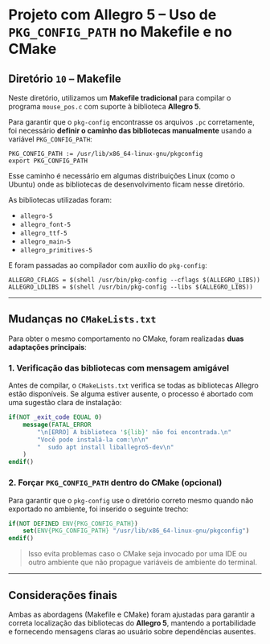 
# Projeto com Allegro 5 – Uso de `PKG_CONFIG_PATH` no Makefile e no CMake

## Diretório `10` – Makefile

Neste diretório, utilizamos um **Makefile tradicional** para
compilar o programa `mouse_pos.c` com suporte à biblioteca
**Allegro 5**.

Para garantir que o `pkg-config` encontrasse os arquivos
`.pc` corretamente, foi necessário **definir o caminho das
bibliotecas manualmente** usando a variável `PKG_CONFIG_PATH`:

```make
PKG_CONFIG_PATH := /usr/lib/x86_64-linux-gnu/pkgconfig
export PKG_CONFIG_PATH
```

Esse caminho é necessário em algumas distribuições Linux
(como o Ubuntu) onde as bibliotecas de desenvolvimento ficam
nesse diretório.

As bibliotecas utilizadas foram:

- `allegro-5`
- `allegro_font-5`
- `allegro_ttf-5`
- `allegro_main-5`
- `allegro_primitives-5`

E foram passadas ao compilador com auxílio do `pkg-config`:

```make
ALLEGRO_CFLAGS = $(shell /usr/bin/pkg-config --cflags $(ALLEGRO_LIBS))
ALLEGRO_LDLIBS = $(shell /usr/bin/pkg-config --libs $(ALLEGRO_LIBS))
```

---

## Mudanças no `CMakeLists.txt`

Para obter o mesmo comportamento no CMake, foram realizadas
**duas adaptações principais**:

### 1. Verificação das bibliotecas com mensagem amigável

Antes de compilar, o `CMakeLists.txt` verifica se todas as
bibliotecas Allegro estão disponíveis. Se alguma estiver
ausente, o processo é abortado com uma sugestão clara
de instalação:

```cmake
if(NOT _exit_code EQUAL 0)
    message(FATAL_ERROR
        "\n[ERRO] A biblioteca '${lib}' não foi encontrada.\n"
        "Você pode instalá-la com:\n\n"
        "  sudo apt install liballegro5-dev\n"
    )
endif()
```

### 2. Forçar `PKG_CONFIG_PATH` dentro do CMake (opcional)

Para garantir que o `pkg-config` use o diretório correto
mesmo quando não exportado no ambiente, foi inserido o
seguinte trecho:

```cmake
if(NOT DEFINED ENV{PKG_CONFIG_PATH})
    set(ENV{PKG_CONFIG_PATH} "/usr/lib/x86_64-linux-gnu/pkgconfig")
endif()
```

> Isso evita problemas caso o CMake seja invocado por uma IDE
ou outro ambiente que não propague variáveis de ambiente
do terminal.

---

## Considerações finais

Ambas as abordagens (Makefile e CMake) foram ajustadas para
garantir a correta localização das bibliotecas do **Allegro
5**, mantendo a portabilidade e fornecendo mensagens claras
ao usuário sobre dependências ausentes.
